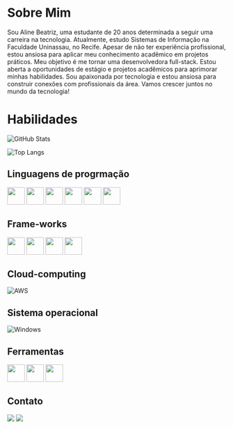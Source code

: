 ### 
# Sobre Mim

 Sou Aline Beatriz, uma estudante de 20 anos determinada a seguir uma carreira na tecnologia. Atualmente, estudo Sistemas de Informação na Faculdade Uninassau, no Recife. Apesar de não ter experiência profissional, estou ansiosa para aplicar meu conhecimento acadêmico em projetos práticos. Meu objetivo é me tornar uma desenvolvedora full-stack. Estou aberta a oportunidades de estágio e projetos acadêmicos para aprimorar minhas habilidades. Sou apaixonada por tecnologia e estou ansiosa para construir conexões com profissionais da área. Vamos crescer juntos no mundo da tecnologia!

# Habilidades

![GitHub Stats](https://github-readme-stats.vercel.app/api?username=Aline875&theme=transparent&bg_color=000&border_color=30A3DC&show_icons=true&icon_color=30A3DC&title_color=E94D5F&text_color=FFF)

![Top Langs](https://github-readme-stats-git-masterrstaa-rickstaa.vercel.app/api/top-langs/?username=Aline875&bg_color=000&border_color=30A3DC&title_color=E94D5F&text_color=FFF)
## Linguagens de progrmação


 <img src="https://cdn.jsdelivr.net/gh/devicons/devicon/icons/html5/html5-plain-wordmark.svg" weight="40" height="40"/> 
<img src="https://cdn.jsdelivr.net/gh/devicons/devicon/icons/css3/css3-plain-wordmark.svg" weight="40" height="40"/>
<img src="https://cdn.jsdelivr.net/gh/devicons/devicon/icons/javascript/javascript-plain.svg" wight="40" height="40" />
<img src="https://cdn.jsdelivr.net/gh/devicons/devicon/icons/python/python-plain.svg" weight="40" height="40"/>
<img src="https://cdn.jsdelivr.net/gh/devicons/devicon/icons/typescript/typescript-plain.svg" weight="40" height="40"/>     
<img src="https://cdn.jsdelivr.net/gh/devicons/devicon/icons/csharp/csharp-plain.svg" wigth="40" height="40" />

          

## Frame-works

<img src="https://cdn.jsdelivr.net/gh/devicons/devicon/icons/bootstrap/bootstrap-plain-wordmark.svg" weight="40" height="40"/> 
<img src="https://cdn.jsdelivr.net/gh/devicons/devicon/icons/nextjs/nextjs-line.svg" weight="40" height="40" />
<img src="https://cdn.jsdelivr.net/gh/devicons/devicon/icons/nodejs/nodejs-original.svg" weight="40" height="40"/>
<img src="https://cdn.jsdelivr.net/gh/devicons/devicon/icons/react/react-original.svg" wight="40" height="40" />
          

## Cloud-computing

![AWS](https://img.shields.io/badge/AWS-000.svg?style=for-the-badge&logo=amazon-aws&logoColor=white)

## Sistema operacional

![Windows](https://img.shields.io/badge/Windows-000?style=for-the-badge&logo=windows&logoColor=2CA5E0)

## Ferramentas
<img loading="lazy" src="https://cdn.jsdelivr.net/gh/devicons/devicon/icons/git/git-original.svg" width="40" height="40"/>
<img src="https://cdn.jsdelivr.net/gh/devicons/devicon/icons/figma/figma-original.svg"  width="40" height="40"  />
 <img src="https://cdn.jsdelivr.net/gh/devicons/devicon/icons/github/github-original.svg" width="40" height="40" />
          
## Contato
<div>
<a href = "mailto:alinebeatriz875@gmail.com"><img loading="lazy" src="https://img.shields.io/badge/Gmail-D14836?style=for-the-badge&logo=gmail&logoColor=white" target="_blank"></a>
<a href="https://www.linkedin.com/in/aline-beatriz-" target="_blank"><img loading="lazy" src="https://img.shields.io/badge/-LinkedIn-%230077B5?style=for-the-badge&logo=linkedin&logoColor=white" target="_blank"></a>   
</div>

